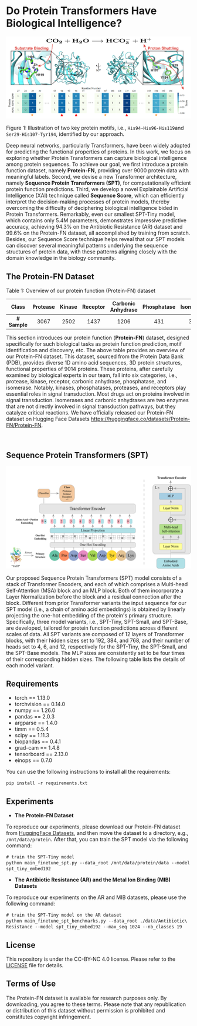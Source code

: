 # Do Protein Transformers Have Biological Intelligence?

![SeqViT](input/protein-motif.png)

Figure 1: Illustration of two key protein motifs, i.e., `His94-His96-His119`and `Ser29-His107-Tyr194`, identified by our approach.



Deep neural networks, particularly Transformers, have been widely adopted for predicting the functional properties of proteins. In this work, we focus on exploring whether Protein Transformers can capture biological intelligence among protein sequences. To achieve our goal, we first introduce a protein function dataset, namely **Protein-FN**, providing over 9000 protein data with meaningful labels. Second, we devise a new Transformer architecture, namely **Sequence Protein Transformers (SPT)**, for computationally efficient protein function predictions. Third, we develop a novel Explainable Artificial Intelligence (XAI) technique called **Sequence Score**, which can efficiently interpret the decision-making processes of protein models, thereby overcoming the difficulty of deciphering biological intelligence bided in Protein Transformers. Remarkably, even our smallest SPT-Tiny model, which contains only 5.4M parameters, demonstrates impressive predictive accuracy, achieving 94.3% on the Antibiotic Resistance (AR) dataset and 99.6% on the Protein-FN dataset, all accomplished by training from scratch. Besides, our Sequence Score technique helps reveal that our SPT models can discover several meaningful patterns underlying the sequence structures of protein data, with these patterns aligning closely with the domain knowledge in the biology community.


## The Protein-FN Dataset

Table 1: Overview of our protein function (Protein-FN) dataset

|    Class     | Protease | Kinase | Receptor | Carbonic Anhydrase | Phosphatase | Isomerase | Total |
| :----------: | :------: | :----: | :------: | :----------------: | :---------: | :-------: | ----- |
| **# Sample** |   3067   |  2502  |   1437   |        1206        |     431     |    371    | 9014  |

This section introduces our protein function (**Protein-FN**) dataset, designed specifically for such biological tasks as protein function prediction, motif identification and discovery, etc. The above table provides an overview of our Protein-FN dataset. This dataset, sourced from the Protein Data Bank (PDB), provides diverse 1D amino acid sequences, 3D protein structures, functional properties of 9014 proteins. These proteins, after carefully examined by biological experts in our team, fall into six categories, i.e., protease, kinase, receptor, carbonic anhydrase, phosphatase, and isomerase. Notably, kinases, phosphatases, proteases, and receptors play essential roles in signal transduction. Most drugs act on proteins involved in signal transduction. Isomerases and carbonic anhydrases are two enzymes that are not directly involved in signal transduction pathways, but they catalyze critical reactions. We have officially released our Protein-FN dataset on Hugging Face Datasets https://huggingface.co/datasets/Protein-FN/Protein-FN.

​	
## Sequence Protein Transformers (SPT)

![SeqViT](input/method-seq-vit-arch.png)



Our proposed Sequence Protein Transformers (SPT) model consists of a stack of Transformer Encoders, and each of which comprises a Multi-head Self-Attention (MSA) block and an MLP block. Both of them incorporate a Layer Normalization before the block and a residual connection after the block. Different from prior Transformer variants the input sequence for our SPT model (i.e., a chain of amino acid embeddings)  is obtained by linearly projecting the one-hot embedding of the protein's primary structure. Specifically, three model variants, i.e., SPT-Tiny, SPT-Small, and SPT-Base, are developed, tailored for protein function predictions across different scales of data. All SPT variants are composed of 12 layers of Transformer blocks, with their hidden sizes set to 192, 384, and 768, and their number of heads set to 4, 6, and 12, respectively for the SPT-Tiny, the SPT-Small, and the SPT-Base models. The MLP sizes are consistently set to be four times of their corresponding hidden sizes. The following  table lists the details of each model variant.



## Requirements

- torch == 1.13.0
- torchvision == 0.14.0
- numpy == 1.26.0
- pandas == 2.0.3
- argparse == 1.4.0
- timm == 0.5.4
- scipy == 1.11.3
- biopandas == 0.4.1
- grad-cam == 1.4.8
- tensorboard == 2.13.0
- einops == 0.7.0

You can use the following instructions to install all the requirements:
```
pip install -r requirements.txt
```



## Experiments

- **The Protein-FN Dataset**

To reproduce our experiments, please download our Protein-FN dataset from [HuggingFace Datasets](https://huggingface.co/datasets/Protein-FN/Protein-FN), and then move the dataset to a directory, e.g., `/mnt/data/protein`. After that, you can train the SPT model via the following command:

```shell
# train the SPT-Tiny model
python main_finetune_spt.py --data_root /mnt/data/protein/data --model spt_tiny_embed192
```



- **The Antibiotic Resistance (AR) and the Metal Ion Binding (MIB) Datasets**

To reproduce our experiments on the AR and MIB datasets, please use the following command:

```shell
# train the SPT-Tiny model on the AR dataset
python main_finetune_spt_benchmarks.py --data_root ./data/Antibiotic\ Resistance --model spt_tiny_embed192 --max_seq 1024 --nb_classes 19
```



## License

This repository is under the CC-BY-NC 4.0 license. Please refer to the [LICENSE](LICENSE)  file for details.

## Terms of Use

The Protein-FN dataset is available for research purposes only. By downloading, you agree to these terms. Please note that any republication or distribution of this dataset without permission is prohibited and constitutes copyright infringement.
